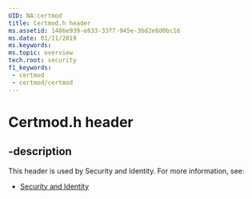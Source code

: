 ```yaml
---
UID: NA:certmod
title: Certmod.h header
ms.assetid: 1486e939-e833-33f7-945e-3bd2e8d0bc16
ms.date: 01/11/2019
ms.keywords: 
ms.topic: overview
tech.root: security
f1_keywords:
 - certmod
 - certmod/certmod
---
```


# Certmod.h header


## -description

This header is used by Security and Identity. For more information, see:

- [Security and Identity](../_security/index.md)


